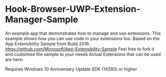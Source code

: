 # Hook-Browser-UWP-Extension-Manager-Sample
An example app that demonstrates how to manage and use extensions. This example shows how you can use code in your extensions too. 
Based on the App Extensibility Sample from Build 2016: https://github.com/Microsoft/App-Extensibility-Sample
Feel free to fork it and customise the sample to your needs
Actual Extensions that can be used are here:

Requires Windows 10 Anniversary Update SDK (14393) or higher
